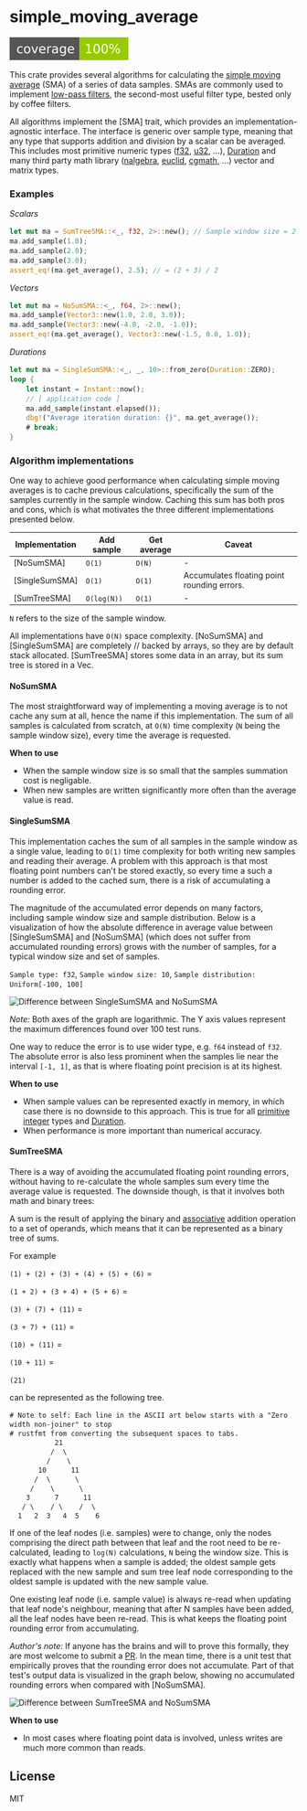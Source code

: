# simple_moving_average

[![Test coverage](test_coverage/badges/flat_square.svg)](test_coverage/)

This crate provides several algorithms for calculating the
[simple moving average](https://en.wikipedia.org/wiki/Moving_average#Simple_moving_averages) (SMA)
of a series of data samples. SMAs are commonly used to implement
[low-pass filters](https://en.wikipedia.org/wiki/Low-pass_filter), the second-most useful filter
type, bested only by coffee filters.

All algorithms implement the [SMA] trait, which provides an implementation-agnostic interface. The
interface is generic over sample type, meaning that any type that supports addition and division by
a scalar can be averaged. This includes most primitive numeric types
([f32](https://doc.rust-lang.org/std/primitive.f32.html),
[u32](https://doc.rust-lang.org/std/primitive.u32.html), ...),
[Duration](https://doc.rust-lang.org/std/time/struct.Duration.html) and
many third party math library ([nalgebra](https://docs.rs/nalgebra/),
[euclid](https://docs.rs/euclid/), [cgmath](https://docs.rs/cgmath/), ...) vector and matrix types.

### Examples

*Scalars*
```rust
let mut ma = SumTreeSMA::<_, f32, 2>::new(); // Sample window size = 2
ma.add_sample(1.0);
ma.add_sample(2.0);
ma.add_sample(3.0);
assert_eq!(ma.get_average(), 2.5); // = (2 + 3) / 2
```

*Vectors*
```rust
let mut ma = NoSumSMA::<_, f64, 2>::new();
ma.add_sample(Vector3::new(1.0, 2.0, 3.0));
ma.add_sample(Vector3::new(-4.0, -2.0, -1.0));
assert_eq!(ma.get_average(), Vector3::new(-1.5, 0.0, 1.0));
```

*Durations*
```rust
let mut ma = SingleSumSMA::<_, _, 10>::from_zero(Duration::ZERO);
loop {
	let instant = Instant::now();
	// [ application code ]
	ma.add_sample(instant.elapsed());
	dbg!("Average iteration duration: {}", ma.get_average());
	# break;
}
```

### Algorithm implementations

One way to achieve good performance when calculating simple moving averages is to cache previous
calculations, specifically the sum of the samples currently in the sample window. Caching this sum
has both pros and cons, which is what motivates the three different implementations presented below.

| Implementation | Add sample  | Get average | Caveat                                      |
|----------------|-------------|-------------|---------------------------------------------|
| [NoSumSMA]     | `O(1)`      | `O(N)`      | -                                           |
| [SingleSumSMA] | `O(1)`      | `O(1)`      | Accumulates floating point rounding errors. |
| [SumTreeSMA]   | `O(log(N))` | `O(1)`      | -                                           |

`N` refers to the size of the sample window.

All implementations have `O(N)` space complexity. [NoSumSMA] and [SingleSumSMA] are completely
// backed by arrays, so they are by default stack allocated. [SumTreeSMA] stores some data in an
array, but its sum tree is stored in a Vec.

#### NoSumSMA

The most straightforward way of implementing a moving average is to not cache any sum at all, hence
the name if this implementation. The sum of all samples is calculated from scratch, at `O(N)` time
complexity (`N` being the sample window size), every time the average is requested.

**When to use**
 - When the sample window size is so small that the samples summation cost is negligable.
 - When new samples are written significantly more often than the average value is read.

#### SingleSumSMA

This implementation caches the sum of all samples in the sample window as a single value, leading to
`O(1)` time complexity for both writing new samples and reading their average. A problem with this
approach is that most floating point numbers can't be stored exactly, so every time a such a number
is added to the cached sum, there is a risk of accumulating a rounding error.

The magnitude of the accumulated error depends on many factors, including sample window size and
sample distribution. Below is a visualization of how the absolute difference in average value
between [SingleSumSMA] and [NoSumSMA] (which does not suffer from accumulated
rounding errors) grows with the number of samples, for a typical window size and set of samples.

`Sample type: f32`, `Sample window size: 10`,
`Sample distribution: Uniform[-100, 100]`

![Difference between SingleSumSMA and NoSumSMA](https://raw.githubusercontent.com/oskargustafsson/moving_average/master/res/single_sum_diff.png)

*Note:* Both axes of the graph are logarithmic. The Y axis values represent the maximum differences
found over 100 test runs.

One way to reduce the error is to use wider type, e.g. `f64` instead of `f32`. The absolute error is
also less prominent when the samples lie near the interval `[-1, 1]`, as that is where floating
point precision is at its highest.

**When to use**
 - When sample values can be represented exactly in memory, in which case there is no downside to
   this approach. This is true for all [primitive integer](https://doc.rust-lang.org/book/ch03-02-data-types.html#integer-types)
   types and [Duration](https://doc.rust-lang.org/std/time/struct.Duration.html).
 - When performance is more important than numerical accuracy.

#### SumTreeSMA

There is a way of avoiding the accumulated floating point rounding errors, without having to
re-calculate the whole samples sum every time the average value is requested. The downside though,
is that it involves both math and binary trees:

A sum is the result of applying the binary and
[associative](https://en.wikipedia.org/wiki/Associative_property)
addition operation to a set of operands, which means that it can be represented as a binary tree of
sums.

For example

`(1) + (2) + (3) + (4) + (5) + (6)` =

`(1 + 2) + (3 + 4) + (5 + 6)` =

`(3) + (7) + (11)` =

`(3 + 7) + (11)` =

`(10) + (11)` =

`(10 + 11)` =

`(21)`

can be represented as the following tree.
```
# Note to self: Each line in the ASCII art below starts with a "Zero width non-joiner" to stop
# rustfmt from converting the subsequent spaces to tabs.
‌           21
‌          /  \
‌         /    \
‌       10      11
‌      /  \      \
‌     /    \      \
‌    3      7      11
‌   / \    / \    /  \
‌  1   2  3   4  5    6
```

If one of the leaf nodes (i.e. samples) were to change, only the nodes comprising the direct
path between that leaf and the root need to be re-calculated, leading to `log(N)` calculations, `N`
being the window size. This is exactly what happens when a sample is added; the oldest sample gets
replaced with the new sample and sum tree leaf node corresponding to the oldest sample is updated
with the new sample value.

One existing leaf node (i.e. sample value) is always re-read when updating that leaf node's
neighbour, meaning that after N samples have been added, all the leaf nodes have been re-read. This
is what keeps the floating point rounding error from accumulating.

*Author's note:* If anyone has the brains and will to prove this formally, they are most welcome to
submit a [PR](https://github.com/oskargustafsson/moving_average/pulls). In the mean time, there is a
unit test that empirically proves that the rounding error does not accumulate. Part of that test's
output data is visualized in the graph below, showing no accumulated rounding errors when compared
with [NoSumSMA].

![Difference between SumTreeSMA and NoSumSMA](https://raw.githubusercontent.com/oskargustafsson/moving_average/master/res/sum_tree_diff.png)

**When to use**
 - In most cases where floating point data is involved, unless writes are much more common than
   reads.


## License

MIT
